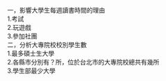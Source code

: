 一，影響大學生每週讀書時間的理由  
1.考試  
2.玩遊戲  
3.參加社團  
二，分析大專院校校別學生數  
1.最多碩士生大學  
2.各縣市分別有？所，位於台北市的大專院校總共有幾所    
3.學生部最少大學  

